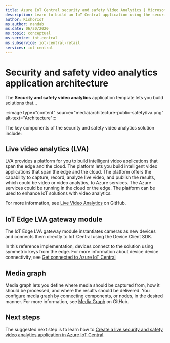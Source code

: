 ```yaml
---
title: Azure IoT Central security and safety Video Analytics | Microsoft Docs
description: Learn to build an IoT Central application using the security and safety video analytics application template in IoT Central. This template uses live video analytics and connected cameras.
author: KishorIoT
ms.author: nandab
ms.date: 06/20/2020
ms.topic: conceptual
ms.service: iot-central
ms.subservice: iot-central-retail
services: iot-central
---
```


# Security and safety video analytics application architecture

The **Security and safety video analytics** application template lets you build solutions that...

:::image type="content" source="media/architecture-public-safety/lva.png" alt-text="Architecture":::

The key components of the security and safety video analytics solution include:

## Live video analytics (LVA)

LVA provides a platform for you to build intelligent video applications that span the edge and the cloud. The platform lets you build intelligent video applications that span the edge and the cloud. The platform offers the capability to capture, record, analyze live video, and publish the results, which could be video or video analytics, to Azure services. The Azure services could be running in the cloud or the edge. The platform can be used to enhance IoT solutions with video analytics.

For more information, see [Live Video Analytics](https://github.com/Azure/live-video-analytics) on GitHub.

## IoT Edge LVA gateway module

The IoT Edge LVA gateway module instantiates cameras as new devices and connects them directly to IoT Central using the Device Client SDK.

In this reference implementation, devices connect to the solution using symmetric keys from the edge. For more information about device device connectivity, see [Get connected to Azure IoT Central](../core/concepts-get-connected.md)

## Media graph

Media graph lets you define where media should be captured from, how it should be processed, and where the results should be delivered. You configure media graph by connecting components, or nodes, in the desired manner. For more information, see [Media Graph](https://github.com/Azure/live-video-analytics/tree/master/MediaGraph) on GitHub.

## Next steps

The suggested next step is to learn how to [Create a live security and safety video analytics application in Azure IoT Central](tutorial-public-safety-create-app.md).
